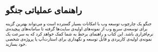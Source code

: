 # راهنمای عملیاتی جنگو
جنگو یک چارچوب توسعه وب با امکانات بسیار گسترده است و می‌تواند بهترین گزینه برای توسعه‌ی سریع وب از نمونه‌های اولیه‌ی سایت‌ها
گرفته تا سامانه‌های پیچیده‌ی نرم‌افزاری باشد. این کتاب و راهنمای برخط به شما کمک خواهد کرد که به سرعت یک نمونه‌ی اولیه‌ی کاربردی
و قابل توسعه و نگهداری برای استارت‌آپ یا پروژه‌ی شخصی خود بسازید.
